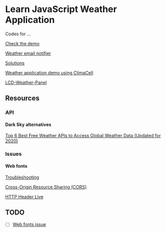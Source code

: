 # Learn JavaScript Weather Application

Codes for ...

[Check the demo](https://maxdevjs.github.io/learn-javascript-weather-application/)

[Weather email notifier](https://github.com/GeoPablo/cc_weather_monitor_and_email_notifier)

[Solutions](https://github.com/GeoPablo/Weather-App-Solutions)

[Weather application demo using ClimaCell](https://github.com/GeoPablo/weather-app-cc-demo)

[LCD-Weather-Panel](https://github.com/GeoPablo/LCD-Weather-Panel)

## Resources

### API

#### Dark Sky alternatives

[Top 6 Best Free Weather APIs to Access Global Weather Data (Updated for 2020)](https://rapidapi.com/blog/access-global-weather-data-with-these-weather-apis/)

### Issues

#### Web fonts

[Troubleshooting](https://developers.google.com/fonts/docs/troubleshooting)

[Cross-Origin Resource Sharing (CORS)](https://developer.mozilla.org/en-US/docs/Web/HTTP/CORS)

[HTTP Header Live](https://addons.mozilla.org/en-US/firefox/addon/http-header-live/)

## TODO

- [ ] [Web fonts issue](#web-fonts)
